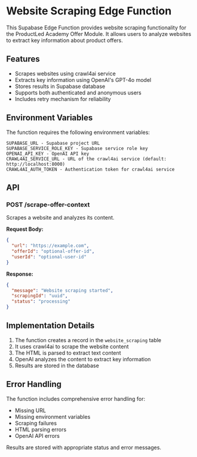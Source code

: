 # Website Scraping Edge Function

This Supabase Edge Function provides website scraping functionality for the ProductLed Academy Offer Module. It allows users to analyze websites to extract key information about product offers.

## Features

- Scrapes websites using crawl4ai service
- Extracts key information using OpenAI's GPT-4o model
- Stores results in Supabase database
- Supports both authenticated and anonymous users
- Includes retry mechanism for reliability

## Environment Variables

The function requires the following environment variables:

```
SUPABASE_URL - Supabase project URL
SUPABASE_SERVICE_ROLE_KEY - Supabase service role key
OPENAI_API_KEY - OpenAI API key
CRAWL4AI_SERVICE_URL - URL of the crawl4ai service (default: http://localhost:8000)
CRAWL4AI_AUTH_TOKEN - Authentication token for crawl4ai service
```

## API

### POST /scrape-offer-context

Scrapes a website and analyzes its content.

**Request Body:**

```json
{
  "url": "https://example.com",
  "offerId": "optional-offer-id",
  "userId": "optional-user-id"
}
```

**Response:**

```json
{
  "message": "Website scraping started",
  "scrapingId": "uuid",
  "status": "processing"
}
```

## Implementation Details

1. The function creates a record in the `website_scraping` table
2. It uses crawl4ai to scrape the website content
3. The HTML is parsed to extract text content
4. OpenAI analyzes the content to extract key information
5. Results are stored in the database

## Error Handling

The function includes comprehensive error handling for:
- Missing URL
- Missing environment variables
- Scraping failures
- HTML parsing errors
- OpenAI API errors

Results are stored with appropriate status and error messages.
